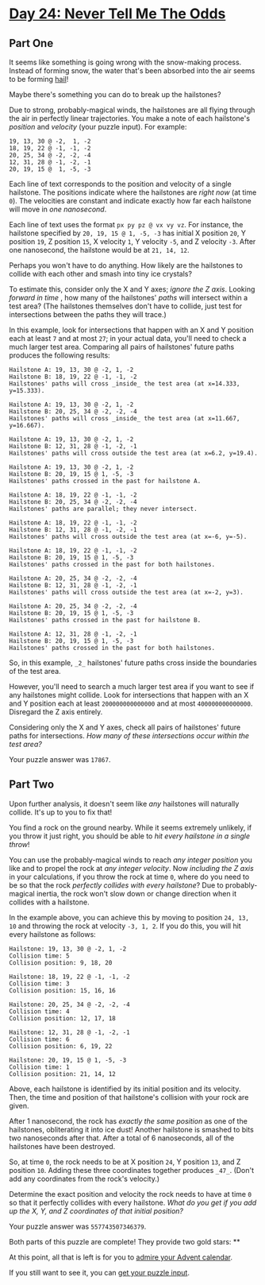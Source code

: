 # [Day 24: Never Tell Me The Odds](https://adventofcode.com/2023/day/24)
## Part One

It seems like something is going wrong with the snow-making process. Instead
of forming snow, the water that's been absorbed into the air seems to be
forming [hail](https://en.wikipedia.org/wiki/Hail)!

Maybe there's something you can do to break up the hailstones?

Due to strong, probably-magical winds, the hailstones are all flying through
the air in perfectly linear trajectories. You make a note of each hailstone's
_position_ and _velocity_ (your puzzle input). For example:

    
    
    19, 13, 30 @ -2,  1, -2
    18, 19, 22 @ -1, -1, -2
    20, 25, 34 @ -2, -2, -4
    12, 31, 28 @ -1, -2, -1
    20, 19, 15 @  1, -5, -3
    

Each line of text corresponds to the position and velocity of a single
hailstone. The positions indicate where the hailstones are _right now_ (at
time `0`). The velocities are constant and indicate exactly how far each
hailstone will move in _one nanosecond_.

Each line of text uses the format `px py pz @ vx vy vz`. For instance, the
hailstone specified by `20, 19, 15 @ 1, -5, -3` has initial X position `20`, Y
position `19`, Z position `15`, X velocity `1`, Y velocity `-5`, and Z
velocity `-3`. After one nanosecond, the hailstone would be at `21, 14, 12`.

Perhaps you won't have to do anything. How likely are the hailstones to
collide with each other and smash into tiny ice crystals?

To estimate this, consider only the X and Y axes; _ignore the Z axis_. Looking
_forward in time_ , how many of the hailstones' _paths_ will intersect within
a test area? (The hailstones themselves don't have to collide, just test for
intersections between the paths they will trace.)

In this example, look for intersections that happen with an X and Y position
each at least `7` and at most `27`; in your actual data, you'll need to check
a much larger test area. Comparing all pairs of hailstones' future paths
produces the following results:

    
    
    Hailstone A: 19, 13, 30 @ -2, 1, -2
    Hailstone B: 18, 19, 22 @ -1, -1, -2
    Hailstones' paths will cross _inside_ the test area (at x=14.333, y=15.333).
    
    Hailstone A: 19, 13, 30 @ -2, 1, -2
    Hailstone B: 20, 25, 34 @ -2, -2, -4
    Hailstones' paths will cross _inside_ the test area (at x=11.667, y=16.667).
    
    Hailstone A: 19, 13, 30 @ -2, 1, -2
    Hailstone B: 12, 31, 28 @ -1, -2, -1
    Hailstones' paths will cross outside the test area (at x=6.2, y=19.4).
    
    Hailstone A: 19, 13, 30 @ -2, 1, -2
    Hailstone B: 20, 19, 15 @ 1, -5, -3
    Hailstones' paths crossed in the past for hailstone A.
    
    Hailstone A: 18, 19, 22 @ -1, -1, -2
    Hailstone B: 20, 25, 34 @ -2, -2, -4
    Hailstones' paths are parallel; they never intersect.
    
    Hailstone A: 18, 19, 22 @ -1, -1, -2
    Hailstone B: 12, 31, 28 @ -1, -2, -1
    Hailstones' paths will cross outside the test area (at x=-6, y=-5).
    
    Hailstone A: 18, 19, 22 @ -1, -1, -2
    Hailstone B: 20, 19, 15 @ 1, -5, -3
    Hailstones' paths crossed in the past for both hailstones.
    
    Hailstone A: 20, 25, 34 @ -2, -2, -4
    Hailstone B: 12, 31, 28 @ -1, -2, -1
    Hailstones' paths will cross outside the test area (at x=-2, y=3).
    
    Hailstone A: 20, 25, 34 @ -2, -2, -4
    Hailstone B: 20, 19, 15 @ 1, -5, -3
    Hailstones' paths crossed in the past for hailstone B.
    
    Hailstone A: 12, 31, 28 @ -1, -2, -1
    Hailstone B: 20, 19, 15 @ 1, -5, -3
    Hailstones' paths crossed in the past for both hailstones.
    

So, in this example, `_2_` hailstones' future paths cross inside the
boundaries of the test area.

However, you'll need to search a much larger test area if you want to see if
any hailstones might collide. Look for intersections that happen with an X and
Y position each at least `200000000000000` and at most `400000000000000`.
Disregard the Z axis entirely.

Considering only the X and Y axes, check all pairs of hailstones' future paths
for intersections. _How many of these intersections occur within the test
area?_

Your puzzle answer was `17867`.

## Part Two

Upon further analysis, it doesn't seem like _any_ hailstones will naturally
collide. It's up to you to fix that!

You find a rock on the ground nearby. While it seems extremely unlikely, if
you throw it just right, you should be able to _hit every hailstone in a
single throw_!

You can use the probably-magical winds to reach _any integer position_ you
like and to propel the rock at _any integer velocity_. Now _including the Z
axis_ in your calculations, if you throw the rock at time `0`, where do you
need to be so that the rock _perfectly collides with every hailstone_? Due to
probably-magical inertia, the rock won't slow down or change direction when it
collides with a hailstone.

In the example above, you can achieve this by moving to position `24, 13, 10`
and throwing the rock at velocity `-3, 1, 2`. If you do this, you will hit
every hailstone as follows:

    
    
    Hailstone: 19, 13, 30 @ -2, 1, -2
    Collision time: 5
    Collision position: 9, 18, 20
    
    Hailstone: 18, 19, 22 @ -1, -1, -2
    Collision time: 3
    Collision position: 15, 16, 16
    
    Hailstone: 20, 25, 34 @ -2, -2, -4
    Collision time: 4
    Collision position: 12, 17, 18
    
    Hailstone: 12, 31, 28 @ -1, -2, -1
    Collision time: 6
    Collision position: 6, 19, 22
    
    Hailstone: 20, 19, 15 @ 1, -5, -3
    Collision time: 1
    Collision position: 21, 14, 12
    

Above, each hailstone is identified by its initial position and its velocity.
Then, the time and position of that hailstone's collision with your rock are
given.

After 1 nanosecond, the rock has _exactly the same position_ as one of the
hailstones, obliterating it into ice dust! Another hailstone is smashed to
bits two nanoseconds after that. After a total of 6 nanoseconds, all of the
hailstones have been destroyed.

So, at time `0`, the rock needs to be at X position `24`, Y position `13`, and
Z position `10`. Adding these three coordinates together produces `_47_`.
(Don't add any coordinates from the rock's velocity.)

Determine the exact position and velocity the rock needs to have at time `0`
so that it perfectly collides with every hailstone. _What do you get if you
add up the X, Y, and Z coordinates of that initial position?_

Your puzzle answer was `557743507346379`.

Both parts of this puzzle are complete! They provide two gold stars: **

At this point, all that is left is for you to [admire your Advent
calendar](https://adventofcode.com/2023).

If you still want to see it, you can [get your puzzle input](https://adventofcode.com/2023/day/24/input).

